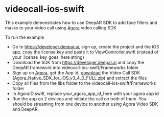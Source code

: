 # videocall-ios-swift

This example demonstrates how to use DeepAR SDK to add face filters and masks to your video call using [Agora](https://www.agora.io/) video calling SDK

To run the example

* Go to https://developer.deepar.ai, sign up, create the project and the iOS app, copy the license key and paste it to ViewController.swift (instead of your_license_key_goes_here string)
* Download the SDK from https://developer.deepar.ai and copy the DeepAR.framework into videocall-ios-swift/Frameworks folder
* Sign up on [Agora](https://www.agora.io/), get the App Id, [download](https://docs.agora.io/en/Agora%20Platform/downloads) the Video Call SDK (Agora_Native_SDK_for_iOS_v3_4_0_FULL.zip) and extract the files
* Copy all files from the libs folder to the videocall-ios-swift/Frameworks folder
* In AgoraID.swift, replace your_agora_app_id_here with your agora app id
* Run the app on 2 devices and initiate the call on both of them. You should be streaming from one device to another using Agora Video SDK and DeepAR.
